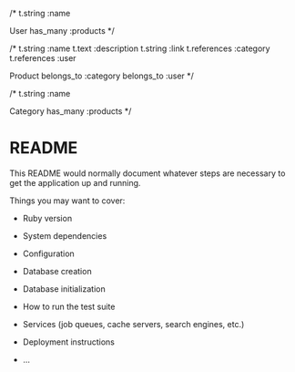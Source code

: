 /*
t.string :name 

User
    has_many :products
*/

/*
t.string :name
t.text :description
t.string :link
t.references :category
t.references :user 

Product
    belongs_to :category
    belongs_to :user 
*/

/*
t.string :name 

Category
    has_many :products
*/


# README

This README would normally document whatever steps are necessary to get the
application up and running.

Things you may want to cover:

* Ruby version

* System dependencies

* Configuration

* Database creation

* Database initialization

* How to run the test suite

* Services (job queues, cache servers, search engines, etc.)

* Deployment instructions

* ...
